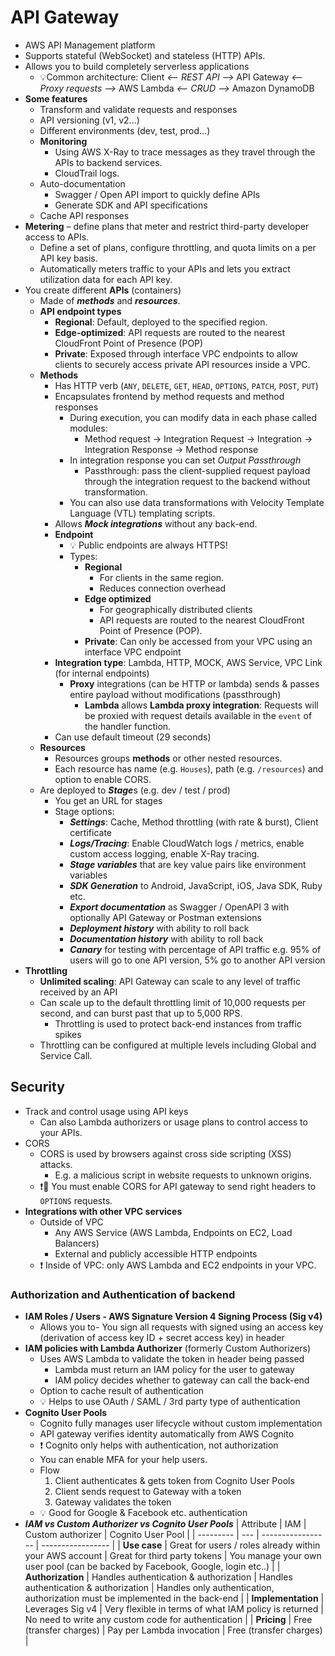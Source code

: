 # API Gateway

- AWS API Management platform
- Supports stateful (WebSocket) and stateless (HTTP) APIs.
- Allows you to build completely serverless applications
  - 💡Common architecture: Client *<-- REST API -->* API Gateway *<-- Proxy requests -->* AWS Lambda *<-- CRUD -->* Amazon DynamoDB
- **Some features**
  - Transform and validate requests and responses
  - API versioning (v1, v2...)
  - Different environments (dev, test, prod...)
  - **Monitoring**
    - Using AWS X-Ray to trace messages as they travel through the APIs to backend services.
    - CloudTrail logs.
  - Auto-documentation
    - Swagger / Open API import to quickly define APIs
    - Generate SDK and API specifications
  - Cache API responses
- **Metering** – define plans that meter and restrict third-party developer access to APIs.
  - Define a set of plans, configure throttling, and quota limits on a per API key basis.
  - Automatically meters traffic to your APIs and lets you extract utilization data for each API key.
- You create different **APIs** (containers)
  - Made of ***methods*** and ***resources***.
  - **API endpoint types**
    - **Regional**: Default, deployed to the specified region.
    - **Edge-optimized**: API requests are routed to the nearest CloudFront Point of Presence (POP)
    - **Private**: Exposed through interface VPC endpoints to allow clients to securely access private API resources inside a VPC.
  - **Methods**
    - Has HTTP verb (`ANY`, `DELETE`, `GET`, `HEAD`, `OPTIONS`, `PATCH`, `POST`, `PUT`)
    - Encapsulates frontend by method requests and method responses
      - During execution, you can modify data in each phase called modules:
        - Method request -> Integration Request -> Integration -> Integration Response -> Method response
      - In integration response you can set *Output Passthrough*
        - Passthrough: pass the client-supplied request payload through the integration request to the backend without transformation.
      - You can also use data transformations with  Velocity Template Language (VTL) templating scripts.
    - Allows ***Mock integrations*** without any back-end.
    - **Endpoint**
      - 💡 Public endpoints are always HTTPS!
      - Types:
        - **Regional**
          - For clients in the same region.
          - Reduces connection overhead
        - **Edge optimized**
          - For geographically distributed clients
          - API requests are routed to the nearest CloudFront Point of Presence (POP).
        - **Private**: Can only be accessed from your VPC using an interface VPC endpoint
    - **Integration type**: Lambda, HTTP, MOCK, AWS Service, VPC Link (for internal endpoints)
      - **Proxy** integrations (can be HTTP or lambda) sends & passes entire payload without modifications (passthrough)
        - **Lambda** allows **Lambda proxy integration**: Requests will be proxied with request details available in the `event` of the handler function.
    - Can use default timeout (29 seconds)
  - **Resources**
    - Resources groups **methods** or other nested resources.
    - Each resource has name (e.g. `Houses`), path (e.g. `/resources`) and option to enable CORS.
  - Are deployed to ***Stage***s (e.g. dev / test / prod)
    - You get an URL for stages
    - Stage options:
      - ***Settings***: Cache, Method throttling (with rate & burst), Client certificate
      - ***Logs/Tracing***: Enable CloudWatch logs / metrics, enable custom access logging, enable X-Ray tracing.
      - ***Stage variables*** that are key value pairs like environment variables
      - ***SDK Generation*** to Android, JavaScript, iOS, Java SDK, Ruby etc.
      - ***Export documentation*** as Swagger / OpenAPI 3 with optionally API Gateway or Postman extensions
      - ***Deployment history*** with ability to roll back
      - ***Documentation history*** with ability to roll back
      - ***Canary*** for testing with percentage of API traffic e.g. 95% of users will go to one API version, 5% go to another API version
- **Throttling**
  - **Unlimited scaling**: API Gateway can scale to any level of traffic received by an API
  - Can scale up to the default throttling limit of 10,000 requests per second, and can burst past that up to 5,000 RPS.
    - Throttling is used to protect back-end instances from traffic spikes
  - Throttling can be configured at multiple levels including Global and Service Call.

## Security

- Track and control usage using API keys
  - Can also Lambda authorizers or usage plans to control access to your APIs.
- CORS
  - CORS is used by browsers against cross side scripting (XSS) attacks.
    - E.g. a malicious script in website requests to unknown origins.
  - ❗📝 You must enable CORS for API gateway to send right headers to `OPTIONS` requests.
- **Integrations with other VPC services**
  - Outside of VPC
    - Any AWS Service (AWS Lambda, Endpoints on EC2, Load Balancers)
    - External and publicly accessible HTTP endpoints
  - ❗ Inside of VPC: only AWS Lambda and EC2 endpoints in your VPC.
  
### Authorization and Authentication of backend

- **IAM Roles / Users - AWS Signature Version 4 Signing Process (Sig v4)**
  - Allows you to- You sign all requests with signed using an access key (derivation of access key ID + secret access key) in header
- **IAM policies with Lambda Authorizer** (formerly Custom Authorizers)
  - Uses AWS Lambda to validate the token in header being passed
    - Lambda must return an IAM policy for the user to gateway
    - IAM policy decides whether to gateway can call the back-end
  - Option to cache result of authentication
  - 💡 Helps to use OAuth / SAML / 3rd party type of authentication
- **Cognito User Pools**
  - Cognito fully manages user lifecycle without custom implementation
  - API gateway verifies identity automatically from AWS Cognito
  - ❗ Cognito only helps with authentication, not authorization
  - You can enable MFA for your help users.
  - Flow
      1. Client authenticates & gets token from Cognito User Pools
      2. Client sends request to Gateway with a token
      3. Gateway validates the token
  - 💡 Good for Google & Facebook etc. authentication
- ***IAM vs Custom Authorizer vs Cognito User Pools***
    | Attribute | IAM | Custom authorizer | Cognito User Pool |
    | --------- | --- | ----------------- | ----------------- |
    | **Use case** | Great for users / roles already within your AWS account | Great for third party tokens | You manage your own user pool (can be backed by Facebook, Google, login etc..) |
    | **Authorization** | Handles authentication & authorization | Handles authentication & authorization | Handles only authentication, authorization must be implemented in the back-end |
    | **Implementation** | Leverages Sig v4 | Very flexible in terms of what IAM policy is returned | No need to write any custom code for authentication |
    | **Pricing** | Free (transfer charges) | Pay per Lambda invocation | Free (transfer charges) |
